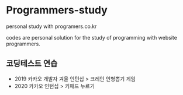 # Programmers-study
personal study with programers.co.kr


codes are personal solution for the study of programming with website  programmers.


## 코딩테스트 연습
* 2019 카카오 개발자 겨울 인턴십 > 크레인 인형뽑기 게임
* 2020 카카오 인턴십 > 키패드 누르기
